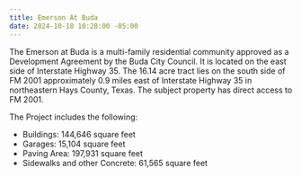 ```yaml
---
title: Emerson At Buda
date: 2024-10-18 10:28:00 -05:00
---
```


The Emerson at Buda is a multi-family residential community approved as a Development Agreement by the Buda City Council.  It is located on the east side of Interstate Highway 35.  The 16.14 acre tract lies on the south side of FM 2001 approximately 0.9 miles east of Interstate Highway 35 in northeastern Hays County, Texas.  The subject property has direct access to FM 2001.  

The Project includes the following:
                                           
* Buildings:				   144,646   square feet
* Garages:				    15,104   square feet
* Paving Area:		                   197,931   square feet
* Sidewalks and other Concrete:		    61,565   square feet
    
            	
